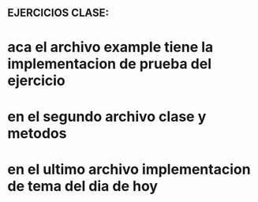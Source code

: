 ## EJERCICIOS CLASE:
# aca el archivo example tiene la implementacion de prueba del ejercicio

# en el segundo archivo clase y metodos

# en el ultimo archivo implementacion de tema del dia de hoy 